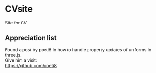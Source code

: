 # CVsite
Site for CV

## Appreciation list
Found a post by poeti8 in how to handle property updates of uniforms in three.js.<br />
Give him a visit:<br />
https://github.com/poeti8
